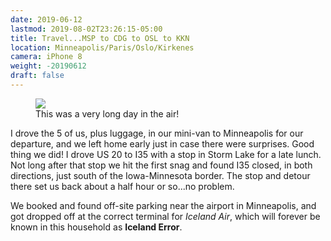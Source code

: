 ```yaml
---
date: 2019-06-12
lastmod: 2019-08-02T23:26:15-05:00
title: Travel...MSP to CDG to OSL to KKN
location: Minneapolis/Paris/Oslo/Kirkenes
camera: iPhone 8
weight: -20190612
draft: false
---
```


<figure>
  <img src="https://images-summittdweller.nyc3.digitaloceanspaces.com/Norway-Photos-2019/june12_clipped.png" />
  <figcaption>This was a very long day in the air!</figcaption>
</figure>

<!--more-->

I drove the 5 of us, plus luggage, in our mini-van to Minneapolis for our departure, and we left home early just in case there were surprises.  Good thing we did!  I drove US 20 to I35 with a stop in Storm Lake for a late lunch.  Not long after that stop we hit the first snag and found I35 closed, in both directions, just south of the Iowa-Minnesota border.  The stop and detour there set us back about a half hour or so...no problem.

We booked and found off-site parking near the airport in Minneapolis, and got dropped off at the correct terminal for _Iceland Air_, which will forever be known in this household as **Iceland Error**.

